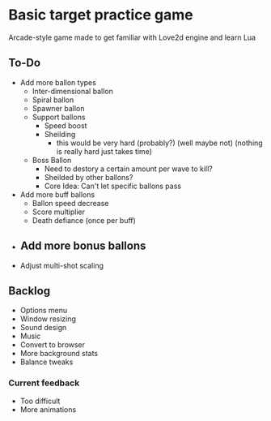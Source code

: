 # Basic target practice game

Arcade-style game made to get familiar with Love2d engine and learn Lua

## To-Do
- Add more ballon types
    - Inter-dimensional ballon 
    - Spiral ballon
    - Spawner ballon
    - Support ballons
        - Speed boost
        - Sheilding  
            - this would be very hard (probably?) (well maybe not) (nothing is really hard just takes time)
    - Boss Ballon
        - Need to destory a certain amount per wave to kill? 
        - Sheilded by other ballons? 
        - Core Idea: Can't let specific ballons pass
- Add more buff ballons
    - Ballon speed decrease 
    - Score multiplier 
    - Death defiance (once per buff)
- Add more bonus ballons
    - 
- Adjust multi-shot scaling

## Backlog 
- Options menu
- Window resizing 
- Sound design 
- Music
- Convert to browser 
- More background stats
- Balance tweaks

### Current feedback 
- Too difficult 
- More animations 